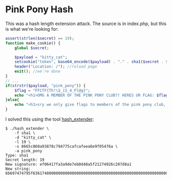 # Pink Pony Hash

This was a hash length extension attack. The source is in index.php, but this is what we're looking for:
```php
assert(strlen($secret) == 19);
function make_cookie() {
    global $secret;

    $payload = "kitty_cat";
    setcookie("token", base64_encode($payload) . "." . sha1($secret . $payload));
    header("Location: /"); //reload page
    exit(); //we're done
}
// ...
if(strstr($payload, "pink_pony")) {
    $flag = "FFCTF{Th!\$_iS_4_Fl@g}";
    echo "<h1>OMG A MEMBER OF THE PINK PONY CLUB?! HERES UR FLAG: $flag</h1>";
}else{
    echo "<h1>sry we only give flags to members of the pink pony club, not $payload :c</h1>";
}
```

I solved this using the tool [hash_extender](https://github.com/iagox86/hash_extender):
```
$ ./hash_extender \
    -f sha1 \
    -d "kitty_cat" \
    -l 19 \
    -s 8665c860a93878c794775cafcafeea6e9f05476a \
    -a pink_pony
Type: sha1
Secret length: 19
New signature: ef06417fa3a9de7eb0d48a5f21274926c207d8a1
New string: 6b697474795f6361748000000000000000000000000000000000000000000000000000000000000000000000e070696e6b5f706f6e79
```